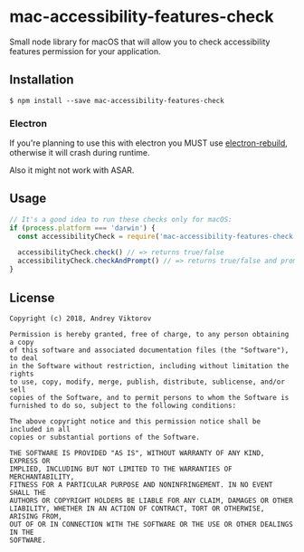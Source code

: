 # mac-accessibility-features-check

Small node library for macOS that will allow you to check accessibility features permission for your application.

## Installation

```
$ npm install --save mac-accessibility-features-check
```

### Electron

If you're planning to use this with electron you MUST use [electron-rebuild](https://github.com/electron/electron-rebuild), otherwise it will crash during runtime.

Also it might not work with ASAR.

## Usage

```javascript
// It's a good idea to run these checks only for macOS:
if (process.platform === 'darwin') {
  const accessibilityCheck = require('mac-accessibility-features-check')

  accessibilityCheck.check() // => returns true/false
  accessibilityCheck.checkAndPrompt() // => returns true/false and prompts user to confirm it. Note: changes require application restart!
}
```

## License

```
Copyright (c) 2018, Andrey Viktorov

Permission is hereby granted, free of charge, to any person obtaining a copy
of this software and associated documentation files (the "Software"), to deal
in the Software without restriction, including without limitation the rights
to use, copy, modify, merge, publish, distribute, sublicense, and/or sell
copies of the Software, and to permit persons to whom the Software is
furnished to do so, subject to the following conditions:

The above copyright notice and this permission notice shall be included in all
copies or substantial portions of the Software.

THE SOFTWARE IS PROVIDED "AS IS", WITHOUT WARRANTY OF ANY KIND, EXPRESS OR
IMPLIED, INCLUDING BUT NOT LIMITED TO THE WARRANTIES OF MERCHANTABILITY,
FITNESS FOR A PARTICULAR PURPOSE AND NONINFRINGEMENT. IN NO EVENT SHALL THE
AUTHORS OR COPYRIGHT HOLDERS BE LIABLE FOR ANY CLAIM, DAMAGES OR OTHER
LIABILITY, WHETHER IN AN ACTION OF CONTRACT, TORT OR OTHERWISE, ARISING FROM,
OUT OF OR IN CONNECTION WITH THE SOFTWARE OR THE USE OR OTHER DEALINGS IN THE
SOFTWARE.
```
